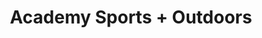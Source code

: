 ---
title: "Academy Sports + Outdoors"
url: /cape-girardeau/academy-sports-outdoors/
shop: Sport
---